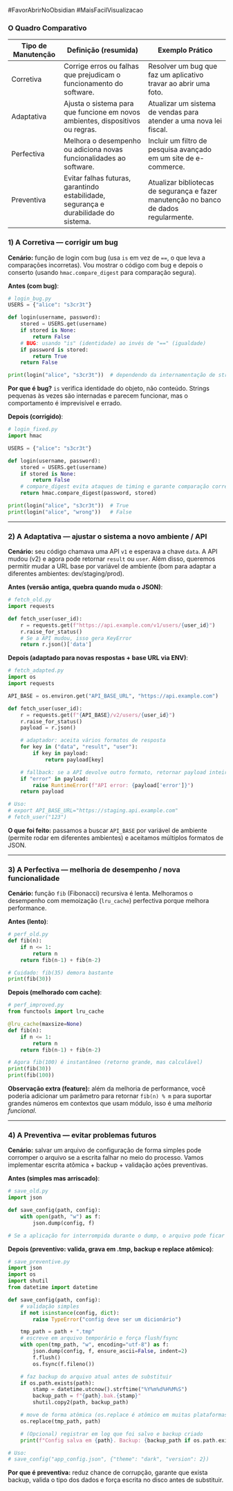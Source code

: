 #FavorAbrirNoObsidian #MaisFacilVisualizacao
### O Quadro Comparativo

| Tipo de Manutenção | Definição (resumida)                                                                 | Exemplo Prático                                                                       |
| ------------------ | ------------------------------------------------------------------------------------ | ------------------------------------------------------------------------------------- |
| Corretiva          | Corrige erros ou falhas que prejudicam o funcionamento do software.                  | Resolver um bug que faz um aplicativo travar ao abrir uma foto.                       |
| Adaptativa         | Ajusta o sistema para que funcione em novos ambientes, dispositivos ou regras.       | Atualizar um sistema de vendas para atender a uma nova lei fiscal.                    |
| Perfectiva         | Melhora o desempenho ou adiciona novas funcionalidades ao software.                  | Incluir um filtro de pesquisa avançado em um site de e-commerce.                      |
| Preventiva         | Evitar falhas futuras, garantindo estabilidade, segurança e durabilidade do sistema. | Atualizar bibliotecas de segurança e fazer manutenção no banco de dados regularmente. |

### 1) A Corretiva — **corrigir um bug**

**Cenário:** função de login com bug (usa `is` em vez de `==`, o que leva a comparações incorretas). Vou mostrar o código com bug e depois o conserto (usando `hmac.compare_digest` para comparação segura).

**Antes (com bug)**:

```python
# login_bug.py
USERS = {"alice": "s3cr3t"}

def login(username, password):
    stored = USERS.get(username)
    if stored is None:
        return False
    # BUG: usando "is" (identidade) ao invés de "==" (igualdade)
    if password is stored:
        return True
    return False

print(login("alice", "s3cr3t"))  # dependendo da internamentação de string pode retornar False!
```

**Por que é bug?** `is` verifica identidade do objeto, não conteúdo. Strings pequenas às vezes são internadas e parecem funcionar, mas o comportamento é imprevisível e errado.

**Depois (corrigido)**:

```python
# login_fixed.py
import hmac

USERS = {"alice": "s3cr3t"}

def login(username, password):
    stored = USERS.get(username)
    if stored is None:
        return False
    # compare_digest evita ataques de timing e garante comparação correta
    return hmac.compare_digest(password, stored)

print(login("alice", "s3cr3t"))  # True
print(login("alice", "wrong"))   # False
```

---

### 2) A Adaptativa — **ajustar o sistema a novo ambiente / API**

**Cenário:** seu código chamava uma API `v1` e esperava a chave `data`. A API mudou (v2) e agora pode retornar `result` ou `user`. Além disso, queremos permitir mudar a URL base por variável de ambiente (bom para adaptar a diferentes ambientes: dev/staging/prod).

**Antes (versão antiga, quebra quando muda o JSON)**:

```python
# fetch_old.py
import requests

def fetch_user(user_id):
    r = requests.get(f"https://api.example.com/v1/users/{user_id}")
    r.raise_for_status()
    # Se a API mudou, isso gera KeyError
    return r.json()['data']
```

**Depois (adaptado para novas respostas + base URL via ENV)**:

```python
# fetch_adapted.py
import os
import requests

API_BASE = os.environ.get("API_BASE_URL", "https://api.example.com")

def fetch_user(user_id):
    r = requests.get(f"{API_BASE}/v2/users/{user_id}")
    r.raise_for_status()
    payload = r.json()

    # adaptador: aceita vários formatos de resposta
    for key in ("data", "result", "user"):
        if key in payload:
            return payload[key]

    # fallback: se a API devolve outro formato, retornar payload inteiro ou lançar
    if "error" in payload:
        raise RuntimeError(f"API error: {payload['error']}")
    return payload

# Uso:
# export API_BASE_URL="https://staging.api.example.com"
# fetch_user("123")
```

**O que foi feito:** passamos a buscar `API_BASE` por variável de ambiente (permite rodar em diferentes ambientes) e aceitamos múltiplos formatos de JSON.

---

### 3) A Perfectiva — **melhoria de desempenho / nova funcionalidade**

**Cenário:** função `fib` (Fibonacci) recursiva é lenta. Melhoramos o desempenho com memoização (`lru_cache`)  perfectiva porque melhora performance.

**Antes (lento)**:

```python
# perf_old.py
def fib(n):
    if n <= 1:
        return n
    return fib(n-1) + fib(n-2)

# Cuidado: fib(35) demora bastante
print(fib(30))
```

**Depois (melhorado com cache)**:

```python
# perf_improved.py
from functools import lru_cache

@lru_cache(maxsize=None)
def fib(n):
    if n <= 1:
        return n
    return fib(n-1) + fib(n-2)

# Agora fib(100) é instantâneo (retorno grande, mas calculável)
print(fib(30))
print(fib(100))
```

**Observação extra (feature):** além da melhoria de performance, você poderia adicionar um parâmetro para retornar `fib(n) % m` para suportar grandes números em contextos que usam módulo, isso é uma *melhoria funcional*.

---

### 4) A Preventiva — **evitar problemas futuros**

**Cenário:** salvar um arquivo de configuração de forma simples pode corromper o arquivo se a escrita falhar no meio do processo. Vamos implementar escrita atômica + backup + validação  ações preventivas.

**Antes (simples mas arriscado)**:

```python
# save_old.py
import json

def save_config(path, config):
    with open(path, "w") as f:
        json.dump(config, f)

# Se a aplicação for interrompida durante o dump, o arquivo pode ficar corrompido.
```

**Depois (preventivo: valida, grava em .tmp, backup e replace atômico)**:

```python
# save_preventive.py
import json
import os
import shutil
from datetime import datetime

def save_config(path, config):
    # validação simples
    if not isinstance(config, dict):
        raise TypeError("config deve ser um dicionário")

    tmp_path = path + ".tmp"
    # escreve em arquivo temporário e força flush/fsync
    with open(tmp_path, "w", encoding="utf-8") as f:
        json.dump(config, f, ensure_ascii=False, indent=2)
        f.flush()
        os.fsync(f.fileno())

    # faz backup do arquivo atual antes de substituir
    if os.path.exists(path):
        stamp = datetime.utcnow().strftime("%Y%m%d%H%M%S")
        backup_path = f"{path}.bak.{stamp}"
        shutil.copy2(path, backup_path)

    # move de forma atômica (os.replace é atômico em muitas plataformas)
    os.replace(tmp_path, path)

    # (Opcional) registrar em log que foi salvo e backup criado
    print(f"Config salva em {path}. Backup: {backup_path if os.path.exists(path + '.bak.' + stamp) else 'nenhum'}")

# Uso:
# save_config("app_config.json", {"theme": "dark", "version": 2})
```

**Por que é preventiva:** reduz chance de corrupção, garante que exista backup, valida o tipo dos dados e força escrita no disco antes de substituir.


